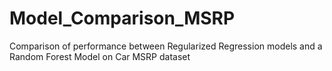 # Model_Comparison_MSRP
Comparison of performance between Regularized Regression models and a Random Forest Model on Car MSRP dataset
